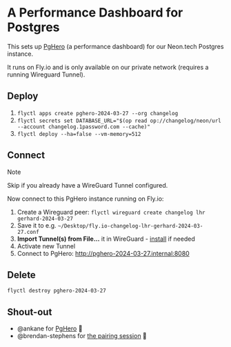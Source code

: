 # A Performance Dashboard for Postgres

This sets up [PgHero](https://github.com/ankane/pghero) (a performance
dashboard) for our Neon.tech Postgres instance.

It runs on Fly.io and is only available on our private network (requires a
running Wireguard Tunnel).

## Deploy

1. `flyctl apps create pghero-2024-03-27 --org changelog`
2. `flyctl secrets set DATABASE_URL="$(op read op://changelog/neon/url --account changelog.1password.com --cache)"`
3. `flyctl deploy --ha=false --vm-memory=512`

## Connect

> [!NOTE]
> Skip if you already have a WireGuard Tunnel configured.

Now connect to this PgHero instance running on Fly.io:

1. Create a Wireguard peer: `flyctl wireguard create changelog lhr gerhard-2024-03-27`
2. Save it to e.g. `~/Desktop/fly.io-changelog-lhr-gerhard-2024-03-27.conf`
3. **Import Tunnel(s) from File...** it in WireGuard - [install](https://www.wireguard.com/install/) if needed
4. Activate new Tunnel
5. Connect to PgHero: <http://pghero-2024-03-27.internal:8080>

## Delete

`flyctl destroy pghero-2024-03-27`

## Shout-out

- @ankane for [PgHero](https://github.com/ankane/pghero) 🦸
- @brendan-stephens for [the pairing session](https://github.com/thechangelog/changelog.com/pull/492#issuecomment-1885586669) 🍐
